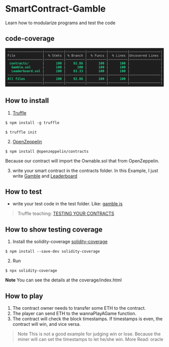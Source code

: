 # SmartContract-Gamble
Learn how to modularize programs and test the code

## code-coverage
![image](https://github.com/jerryleetw1992/SmartContract-Gamble/blob/master/code-coverage.png)


## How to install
1. [Truffle](https://www.trufflesuite.com/)
```
$ npm install -g truffle
```
```
$ truffle init
```

2. [OpenZeppelin](https://github.com/OpenZeppelin/openzeppelin-contracts)
```
$ npm install @openzeppelin/contracts
```
Because our contract will import the Ownable.sol that from OpenZeppelin.

3. write your smart contract in the contracts folder.
In this Example, I just write [Gamble](https://github.com/jerryleetw1992/SmartContract-Gamble/blob/master/contracts/Gamble.sol) and [Leaderboard](https://github.com/jerryleetw1992/SmartContract-Gamble/blob/master/contracts/Leaderboard.sol)

## How to test
* write your test code in the test folder. Like: [gamble.js](https://github.com/jerryleetw1992/SmartContract-Gamble/blob/master/test/gamble.js)
> Truffle teaching: [TESTING YOUR CONTRACTS](https://www.trufflesuite.com/docs/truffle/testing/testing-your-contracts)

## How to show testing coverage
1. Install the solidity-coverage
[solidity-coverage](https://www.npmjs.com/package/solidity-coverage)
```
$ npm install --save-dev solidity-coverage
```

2. Run
```
$ npx solidity-coverage
```
**Note** You can see the details at the coverage/index.html

## How to play
1. The contract owner needs to transfer some ETH to the contract.
2. The player can send ETH to the wannaPlayAGame function.
3. The contract will check the block timestamps. If timestamps is even, the contract will win, and vice versa. 
> Note This is not a good example for judging win or lose. Because the miner will can set the timestamps to let he/she win.
> More Read: oracle
